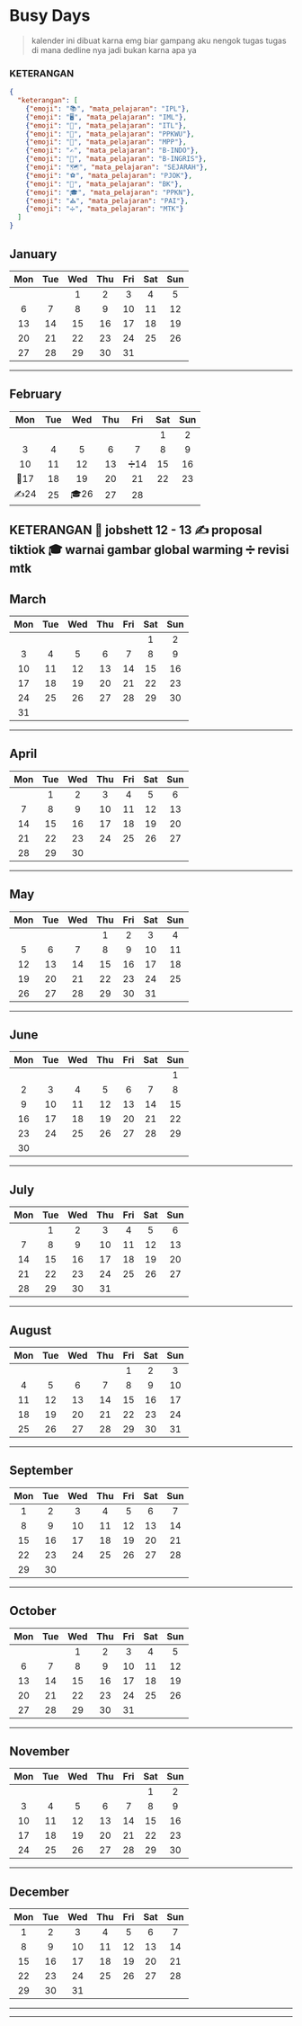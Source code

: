 # Busy Days

> kalender ini dibuat karna emg biar gampang aku nengok tugas tugas di mana dedline nya
> jadi bukan karna apa ya

### KETERANGAN
```JSON
{
  "keterangan": [
    {"emoji": "📚", "mata_pelajaran": "IPL"},
    {"emoji": "🖥️", "mata_pelajaran": "IML"},
    {"emoji": "🌠", "mata_pelajaran": "ITL"},
    {"emoji": "📖", "mata_pelajaran": "PPKWU"},
    {"emoji": "🎥", "mata_pelajaran": "MPP"},
    {"emoji": "✍️", "mata_pelajaran": "B-INDO"},
    {"emoji": "🔰", "mata_pelajaran": "B-INGRIS"},
    {"emoji": "🗺️", "mata_pelajaran": "SEJARAH"},
    {"emoji": "⚽", "mata_pelajaran": "PJOK"},
    {"emoji": "🏫", "mata_pelajaran": "BK"},
    {"emoji": "🎓", "mata_pelajaran": "PPKN"},
    {"emoji": "⛪", "mata_pelajaran": "PAI"},
    {"emoji": "➗", "mata_pelajaran": "MTK"}
  ]
}

```

## January

|	Mon	|	Tue	|	Wed	|	Thu	|	Fri	|	Sat	|	Sun	|
| :---: | :---: | :---: | :---: | :---: | :---: | :---: |
|		|		|	1	|	2	|	3	|	4	|	5	|
|	6	|	7	|	8	|	9	|	10	|	11	|	12	|
|	13	|	14	|	15	|	16	|	17	|	18	|	19	|
|	20	|	21	|	22	|	23	|	24	|	25	|	26	|
|	27	|	28	|	29	|	30	|	31	|		|		|

---

## February

|	Mon	|	Tue	|	Wed	|	Thu	|	Fri	|	Sat	|	Sun	|
| :---: | :---: | :---: | :---: | :---: | :---: | :---: |
|		|		|		|		|		|	1	|	2	|
|	3	|	4	|	5	|	6	|	7	|	8	|	9	|
|	10	|	11	|	12	|	13	|	➗14	|	15	|	16	|
|	🌠17	|	18	|	19	|	20	|	21	|	22	|	23	|
|	✍️24	|	25	|	🎓26	|	27	|	28	|		|		|

**KETERANGAN**
  🌠 jobshett 12 - 13
  ✍️ proposal tiktiok
  🎓 warnai gambar global warming
  ➗ revisi mtk 
---

## March

|	Mon	|	Tue	|	Wed	|	Thu	|	Fri	|	Sat	|	Sun	|
| :---: | :---: | :---: | :---: | :---: | :---: | :---: |
|		|		|		|		|		|	1	|	2	|
|	3	|	4	|	5	|	6	|	7	|	8	|	9	|
|	10	|	11	|	12	|	13	|	14	|	15	|	16	|
|	17	|	18	|	19	|	20	|	21	|	22	|	23	|
|	24	|	25	|	26	|	27	|	28	|	29	|	30	|
|	31	|		|		|		|		|		|		|


---

## April

|	Mon	|	Tue	|	Wed	|	Thu	|	Fri	|	Sat	|	Sun	|
| :---: | :---: | :---: | :---: | :---: | :---: | :---: |
|		|	1	|	2	|	3	|	4	|	5	|	6	|
|	7	|	8	|	9	|	10	|	11	|	12	|	13	|
|	14	|	15	|	16	|	17	|	18	|	19	|	20	|
|	21	|	22	|	23	|	24	|	25	|	26	|	27	|
|	28	|	29	|	30	|		|		|		|		|


---

## May

|	Mon	|	Tue	|	Wed	|	Thu	|	Fri	|	Sat	|	Sun	|
| :---: | :---: | :---: | :---: | :---: | :---: | :---: |
|		|		|		|	1	|	2	|	3	|	4	|
|	5	|	6	|	7	|	8	|	9	|	10	|	11	|
|	12	|	13	|	14	|	15	|	16	|	17	|	18	|
|	19	|	20	|	21	|	22	|	23	|	24	|	25	|
|	26	|	27	|	28	|	29	|	30	|	31	|		|

---

## June

|	Mon	|	Tue	|	Wed	|	Thu	|	Fri	|	Sat	|	Sun	|
| :---: | :---: | :---: | :---: | :---: | :---: | :---: |
|		|		|		|		|		|		|	1	|
|	2	|	3	|	4	|	5	|	6	|	7	|	8	|
|	9	|	10	|	11	|	12	|	13	|	14	|	15	|
|	16	|	17	|	18	|	19	|	20	|	21	|	22	|
|	23	|	24	|	25	|	26	|	27	|	28	|	29	|
|	30	|		|		|		|		|		|		|


---

## July

|	Mon	|	Tue	|	Wed	|	Thu	|	Fri	|	Sat	|	Sun	|
| :---: | :---: | :---: | :---: | :---: | :---: | :---: |
|		|	1	|	2	|	3	|	4	|	5	|	6	|
|	7	|	8	|	9	|	10	|	11	|	12	|	13	|
|	14	|	15	|	16	|	17	|	18	|	19	|	20	|
|	21	|	22	|	23	|	24	|	25	|	26	|	27	|
|	28	|	29	|	30	|	31	|		|		|		|


---

## August

|	Mon	|	Tue	|	Wed	|	Thu	|	Fri	|	Sat	|	Sun	|
| :---: | :---: | :---: | :---: | :---: | :---: | :---: |
|		|		|		|		|	1	|	2	|	3	|
|	4	|	5	|	6	|	7	|	8	|	9	|	10	|
|	11	|	12	|	13	|	14	|	15	|	16	|	17	|
|	18	|	19	|	20	|	21	|	22	|	23	|	24	|
|	25	|	26	|	27	|	28	|	29	|	30	|	31	|


---

## September

|	Mon	|	Tue	|	Wed	|	Thu	|	Fri	|	Sat	|	Sun	|
| :---: | :---: | :---: | :---: | :---: | :---: | :---: |
|	1	|	2	|	3	|	4	|	5	|	6	|	7	|
|	8	|	9	|	10	|	11	|	12	|	13	|	14	|
|	15	|	16	|	17	|	18	|	19	|	20	|	21	|
|	22	|	23	|	24	|	25	|	26	|	27	|	28	|
|	29	|	30	|		|		|		|		|		|


---

## October

|	Mon	|	Tue	|	Wed	|	Thu	|	Fri	|	Sat	|	Sun	|
| :---: | :---: | :---: | :---: | :---: | :---: | :---: |
|		|		|	1	|	2	|	3	|	4	|	5	|
|	6	|	7	|	8	|	9	|	10	|	11	|	12	|
|	13	|	14	|	15	|	16	|	17	|	18	|	19	|
|	20	|	21	|	22	|	23	|	24	|	25	|	26	|
|	27	|	28	|	29	|	30	|	31	|		|		|


---

## November

|	Mon	|	Tue	|	Wed	|	Thu	|	Fri	|	Sat	|	Sun	|
| :---: | :---: | :---: | :---: | :---: | :---: | :---: |
|		|		|		|		|		|	1	|	2	|
|	3	|	4	|	5	|	6	|	7	|	8	|	9	|
|	10	|	11	|	12	|	13	|	14	|	15	|	16	|
|	17	|	18	|	19	|	20	|	21	|	22	|	23	|
|	24	|	25	|	26	|	27	|	28	|	29	|	30	|


---

## December

|	Mon	|	Tue	|	Wed	|	Thu	|	Fri	|	Sat	|	Sun	|
| :---: | :---: | :---: | :---: | :---: | :---: | :---: |
|	1	|	2	|	3	|	4	|	5	|	6	|	7	|
|	8	|	9	|	10	|	11	|	12	|	13	|	14	|
|	15	|	16	|	17	|	18	|	19	|	20	|	21	|
|	22	|	23	|	24	|	25	|	26	|	27	|	28	|
|	29	|	30	|	31	|		|		|		|		|


---


---



